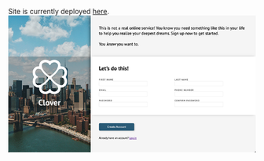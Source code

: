 Site is currently deployed [here](https://mark-elliott5.github.io/Sign-Up-Form/).
![Sign Up Form](example.png)